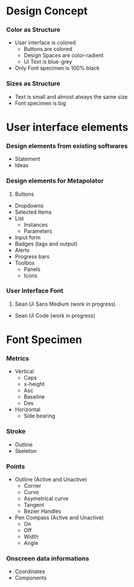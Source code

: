 # Design Concept

### Color as Structure
* User interface is colored
	* Buttons are colored
	* Design Spaces are color-radient
	* Ui Text is blue-grey
* Only Font specimen is 100% black
	
### Sizes as Structure
* Text is small and almost always the same size
* Font specimen is big
	


# User interface elements

### Design elements from existing softwares

* Statement
* Ideas

### Design elements for Metapolator
1. Buttons
* Dropdowns
* Selected Items
* List
	* Instances
	* Parameters
* Input form
* Badges (tags and output)
* Alerts
* Progress bars
* Toolbox
	* Panels
	* Icons
		 
	
### User Interface Font
1. Sean Ui Sans Medium (work in progress)
* Sean Ui Code (work in progress)


# Font Specimen

### Metrics
* Vertical
	* Caps
	* x-height
	* Asc
	* Baseline
	* Des
* Horizontal
	* Side bearing
	
### Stroke
* Outline
* Skeleton
	
### Points
* Outline (Active and Unactive)
	* Corner
	* Curve
	* Asymetrical curve
	* Tangent
	* Bezier Handles
* Pen Compass (Active and Unactive)
	* On
	* Off
	* Width
	* Angle
	
### Onscreen data informations
* Coordinates
* Components
